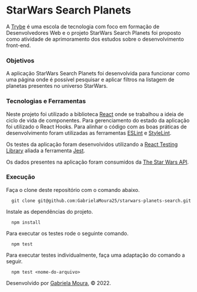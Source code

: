 # StarWars Search Planets

A [Trybe](https://www.betrybe.com/) é uma escola de tecnologia com foco em formação de Desenvolvedores Web e o projeto StarWars Search Planets foi proposto como atividade de aprimoramento dos estudos sobre o desenvolvimento front-end.

### Objetivos

A aplicação StarWars Search Planets foi desenvolvida para funcionar como uma página onde é possível pesquisar e aplicar filtros na listagem de planetas presentes no universo StarWars.

### Tecnologias e Ferramentas

Neste projeto foi utilizado a biblioteca [React](https://pt-br.reactjs.org/) onde se trabalhou a ideia de ciclo de vida de componentes. Para gerenciamento do estado da aplicação foi utilizado o React Hooks. Para alinhar o código com as boas práticas de desenvolvimento foram utilizadas as ferramentas [ESLint](https://github.com/eslint/eslint) e [StyleLint](https://stylelint.io/). 

Os testes da aplicação foram desenvolvidos utilizando a [React Testing Library](https://testing-library.com/docs/react-testing-library/intro/) aliada a ferramenta [Jest](https://jestjs.io/).

Os dados presentes na aplicação foram consumidos da [The Star Wars API](https://swapi-trybe.herokuapp.com/).


### Execução

Faça o clone deste repositório com o comando abaixo.

      git clone git@github.com:GabrielaMoura25/starwars-planets-search.git

Instale as dependências do projeto.

      npm install

Para executar os testes rode o seguinte comando.

      npm test
      
Para executar testes individualmente, faça uma adaptação do comando a seguir.

      npm test <nome-do-arquivo>

Desenvolvido por [Gabriela Moura](https://www.linkedin.com/in/gabriela-daniel-moura/), © 2022.
